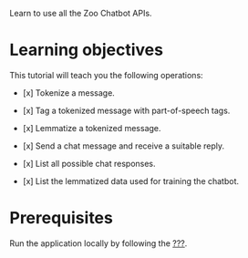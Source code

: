 Learn to use all the Zoo Chatbot APIs.

# Learning objectives

This tutorial will teach you the following operations:

-   \[x\] Tokenize a message.

-   \[x\] Tag a tokenized message with part-of-speech tags.

-   \[x\] Lemmatize a tokenized message.

-   \[x\] Send a chat message and receive a suitable reply.

-   \[x\] List all possible chat responses.

-   \[x\] List the lemmatized data used for training the chatbot.

# Prerequisites

Run the application locally by following the
[???](#intro-component::install-and-run-quickstart.adoc).
